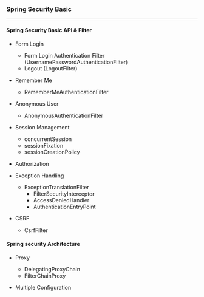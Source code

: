 ### Spring Security Basic

---

#### Spring Security Basic API & Filter
- Form Login
  - Form Login Authentication Filter (UsernamePasswordAuthenticationFilter)
  - Logout (LogoutFilter)
  

- Remember Me
  - RememberMeAuthenticationFilter
  

- Anonymous User
  - AnonymousAuthenticationFilter


- Session Management
  - concurrentSession
  - sessionFixation
  - sessionCreationPolicy
  

- Authorization


- Exception Handling
  - ExceptionTranslationFilter
    - FilterSecurityInterceptor
    - AccessDeniedHandler
    - AuthenticationEntryPoint 


- CSRF
  - CsrfFilter
  
  
#### Spring security Architecture

- Proxy
  - DelegatingProxyChain
  - FilterChainProxy
  

- Multiple Configuration